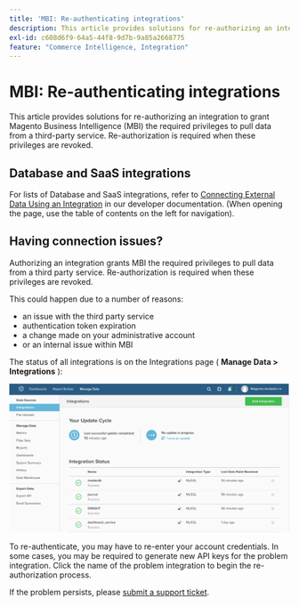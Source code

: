 ```yaml
---
title: 'MBI: Re-authenticating integrations'
description: This article provides solutions for re-authorizing an integration to grant Magento Business Intelligence (MBI) the required privileges to pull data from a third-party service. Re-authorization is required when these privileges are revoked.
exl-id: c608d6f9-64a5-44f8-9d7b-9a85a2668775
feature: "Commerce Intelligence, Integration"
---
```

# MBI: Re-authenticating integrations

This article provides solutions for re-authorizing an integration to grant Magento Business Intelligence (MBI) the required privileges to pull data from a third-party service. Re-authorization is required when these privileges are revoked.

## Database and SaaS integrations

For lists of Database and SaaS integrations, refer to [Connecting External Data Using an Integration](https://docs.magento.com/mbi/data-analyst/importing-data/integrations/integrations.html) in our developer documentation. (When opening the page, use the table of contents on the left for navigation).

## Having connection issues?

Authorizing an integration grants MBI the required privileges to pull data from a third party service. Re-authorization is required when these privileges are revoked.

This could happen due to a number of reasons:

* an issue with the third party service
* authentication token expiration
* a change made on your administrative account
* or an internal issue within MBI

The status of all integrations is on the Integrations page ( **Manage Data > Integrations** ):

![Integrations_page.png](assets/Integrations_page.png)

To re-authenticate, you may have to re-enter your account credentials. In some cases, you may be required to generate new API keys for the problem integration. Click the name of the problem integration to begin the re-authorization process.

If the problem persists, please [submit a support ticket](/help/help-center-guide/help-center/magento-help-center-user-guide.md#submit-ticket).
